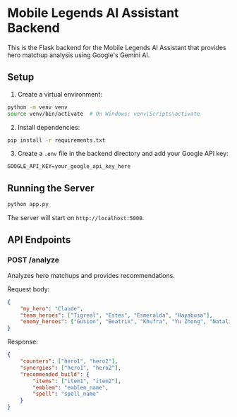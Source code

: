 # Mobile Legends AI Assistant Backend

This is the Flask backend for the Mobile Legends AI Assistant that provides hero matchup analysis using Google's Gemini AI.

## Setup

1. Create a virtual environment:
```bash
python -m venv venv
source venv/bin/activate  # On Windows: venv\Scripts\activate
```

2. Install dependencies:
```bash
pip install -r requirements.txt
```

3. Create a `.env` file in the backend directory and add your Google API key:
```
GOOGLE_API_KEY=your_google_api_key_here
```

## Running the Server

```bash
python app.py
```

The server will start on `http://localhost:5000`.

## API Endpoints

### POST /analyze

Analyzes hero matchups and provides recommendations.

Request body:
```json
{
    "my_hero": "Claude",
    "team_heroes": ["Tigreal", "Estes", "Esmeralda", "Hayabusa"],
    "enemy_heroes": ["Gusion", "Beatrix", "Khufra", "Yu Zhong", "Natalia"]
}
```

Response:
```json
{
    "counters": ["hero1", "hero2"],
    "synergies": ["hero1", "hero2"],
    "recommended_build": {
        "items": ["item1", "item2"],
        "emblem": "emblem_name",
        "spell": "spell_name"
    }
}
``` 